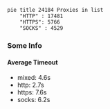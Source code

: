 
```mermaid
pie title 24184 Proxies in list
    "HTTP" : 17481
    "HTTPS": 5766
    "SOCKS" : 4529
```

### Some Info
#### Average Timeout

- mixed: 4.6s
- http: 2.7s
- https: 7.6s
- socks: 6.2s